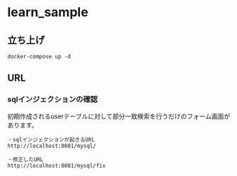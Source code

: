 # learn_sample
## 立ち上げ
```
docker-compose up -d 
```

## URL
### sqlインジェクションの確認
初期作成されるuserテーブルに対して部分一致検索を行うだけのフォーム画面があります。
```
・sqlインジェクションが起きるURL
http://localhost:8081/mysql/

・修正したURL
http://localhost:8081/mysql/fix
```